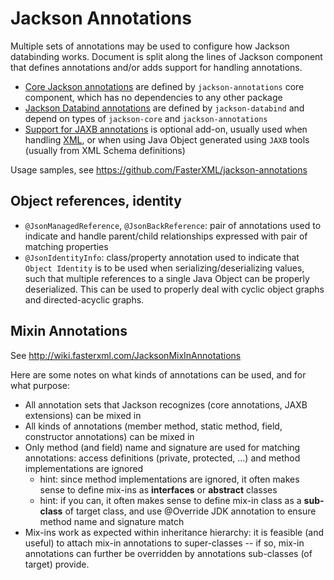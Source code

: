 # Jackson Annotations

Multiple sets of annotations may be used to configure how Jackson databinding works.
Document is split along the lines of Jackson component that defines annotations and/or adds support for handling annotations.

* [Core Jackson annotations](https://github.com/FasterXML/jackson-annotations/wiki/Jackson-Annotations) are defined by `jackson-annotations` core component, which has no dependencies to any other package
* [Jackson Databind annotations](https://github.com/FasterXML/jackson-databind/wiki/Databind-Annotations) are defined by `jackson-databind` and depend on types of `jackson-core` and `jackson-annotations`
* [Support for JAXB annotations](https://github.com/FasterXML/jackson-module-jaxb-annotations/) is optional add-on, usually used when handling [XML](https://github.com/FasterXML/jackson-datatype-xml), or when using Java Object generated using `JAXB` tools (usually from XML Schema definitions)

Usage samples, see https://github.com/FasterXML/jackson-annotations


## Object references, identity

* `@JsonManagedReference`, `@JsonBackReference`: pair of annotations used to indicate and handle parent/child relationships expressed with pair of matching properties
* `@JsonIdentityInfo`: class/property annotation used to indicate that `Object Identity` is to be used when serializing/deserializing values, such that multiple references to a single Java Object can be properly deserialized. This can be used to properly deal with cyclic object graphs and directed-acyclic graphs.


## Mixin Annotations

See http://wiki.fasterxml.com/JacksonMixInAnnotations

Here are some notes on what kinds of annotations can be used, and for what purpose:

- All annotation sets that Jackson recognizes (core annotations, JAXB extensions) can be mixed in
- All kinds of annotations (member method, static method, field, constructor annotations) can be mixed in
- Only method (and field) name and signature are used for matching annotations: access definitions (private, protected, ...) and method implementations are ignored
    - hint: since method implementations are ignored, it often makes sense to define mix-ins as **interfaces** or **abstract** classes
    - hint: if you can, it often makes sense to define mix-in class as a **sub-class** of target class, and use @Override JDK annotation to ensure method name and signature match
- Mix-ins work as expected within inheritance hierarchy: it is feasible (and useful) to attach mix-in annotations to super-classes -- if so, mix-in annotations can further be overridden by annotations sub-classes (of target) provide.
